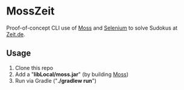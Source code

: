 # MossZeit
Proof-of-concept CLI use of [Moss](https://github.com/hansi-b/Moss) and [Selenium](https://www.selenium.dev/) to solve Sudokus at [Zeit.de](https://sudoku.zeit.de).

## Usage

1. Clone this repo
2. Add a "__libLocal/moss.jar__" (by building [Moss](https://github.com/hansi-b/Moss))
3. Run via Gradle ("__./gradlew run__")

